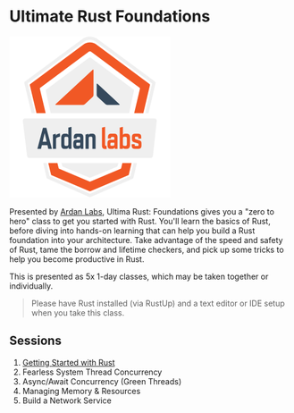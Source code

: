 # Ultimate Rust Foundations

![](/images/ardanlabs-logo.png)

Presented by [Ardan Labs](https://www.ardanlabs.com/), Ultima Rust: Foundations gives you a "zero to hero" class to get you started with Rust. You'll learn the basics of Rust, before diving into hands-on learning that can help you build a Rust foundation into your architecture. Take advantage of the speed and safety of Rust, tame the borrow and lifetime checkers, and pick up some tricks to help you become productive in Rust.

This is presented as 5x 1-day classes, which may be taken together or individually.

> Please have Rust installed (via RustUp) and a text editor or IDE setup when you take this class.

## Sessions

1. [Getting Started with Rust](/01-GettingStarted/README.md)
2. Fearless System Thread Concurrency
3. Async/Await Concurrency (Green Threads)
4. Managing Memory & Resources
5. Build a Network Service

